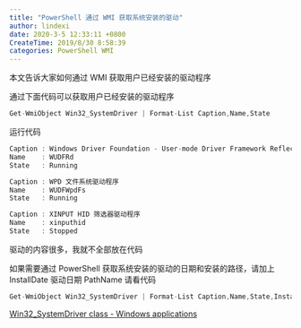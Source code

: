 ```yaml
---
title: "PowerShell 通过 WMI 获取系统安装的驱动"
author: lindexi
date: 2020-3-5 12:33:11 +0800
CreateTime: 2019/8/30 8:58:39
categories: PowerShell WMI
---
```


本文告诉大家如何通过 WMI 获取用户已经安装的驱动程序

<!--more-->


<!-- CreateTime:2019/8/30 8:58:39 -->


<!-- 标签：PowerShell,WMI -->

通过下面代码可以获取用户已经安装的驱动程序

```csharp
Get-WmiObject Win32_SystemDriver | Format-List Caption,Name,State
```

运行代码

```csharp
Caption : Windows Driver Foundation - User-mode Driver Framework Reflector
Name    : WUDFRd
State   : Running

Caption : WPD 文件系统驱动程序
Name    : WUDFWpdFs
State   : Running

Caption : XINPUT HID 筛选器驱动程序
Name    : xinputhid
State   : Stopped
```

驱动的内容很多，我就不全部放在代码

如果需要通过 PowerShell 获取系统安装的驱动的日期和安装的路径，请加上 InstallDate 驱动日期 PathName 请看代码

```csharp
Get-WmiObject Win32_SystemDriver | Format-List Caption,Name,State,InstallDate,PathName
```

[Win32_SystemDriver class - Windows applications](https://docs.microsoft.com/en-us/windows/desktop/cimwin32prov/win32-systemdriver )

